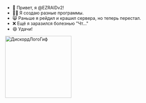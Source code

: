 <!--- ВНИМАНИЕ, это не проект.
Это описание моего профиля!--->

- 👋 Привет, я @EZRAIDv2!
- 🧑‍💻 Я создаю разные программы.
- 😸 Раньше я рейдил и крашил сервера,  но теперь перестал.
- ❌ Ещё я заразился болезнью "Чт..."
- 😄 Удачи!

<img src="https://github.com/EZRAIDv2/EZRAIDv2/blob/main/DiscordIcon-glitched.gif" width="213" height="200" alt='ДискордЛогоГиф'/>
<!---
EZRAIDv2/EZRAIDv2 is a ✨ special ✨ repository because its `README.md` (this file) appears on your GitHub profile.
You can click the Preview link to take a look at your changes.
--->
